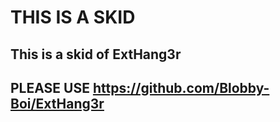 # THIS IS A SKID
## This is a skid of ExtHang3r
## PLEASE USE https://github.com/Blobby-Boi/ExtHang3r
